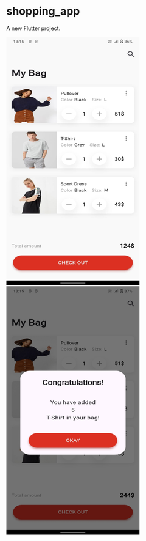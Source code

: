 # shopping_app

A new Flutter project.

<img src="1.jpg" alt="Alt text" style="width:350px;height:650px;">
<img src="2.jpg" alt="Alt text" style="width:350px;height:650px;">

